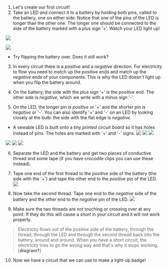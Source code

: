 1. Let's create our first circuit!
2. Take an LED and connect it to a battery by holding both pins, called to the battery, one on either side. Notice that one of the pins of the LED is longer than the other one. The longer one should be connected to the side of the battery marked with a plus sign '+'. Watch your LED light up! 

 ![](/assets/batteries_tr_border.png)
 
 ![](/assets/batteries_tr_border_bigger.png)
 
 * Try flipping the battery over. Does it still work?
 
3. In every circuit there is a *positive* and a *negative* direction. For electricity to flow you need to match up the *positive* ends and match up the *negative* ends of your components. This is why the LED doesn't light up when you flip the battery around.
 
4. On the battery, the side with the plus sign '+' is the *positive* end. The other side is *negative*, which we write with a minus sign '-'.

5. On the LED, the longer pin is *positive* or '+' and the shorter pin is *negative* or '-'. You can also identify '+' and '-' on an LED by looking closely at the bulb: the side with the flat edge is *negative*.
 * A sewable LED is built onto a tiny *printed circuit board* so it has holes instead of pins. The holes are marked with '+' and '-' signs. ![](/assets/leds_border.png)
 ![](/assets/leds_border.png)
![](/assets/leds_border.png)
 
![](/assets/leds_neg_sewable_tr.png) 
![](/assets/leds_neg_sewable_tr_border.png) 
![](/assets/leds_border.png)

6. Separate the LED and the battery and get two pieces of conductive thread and some tape (if you have crocodile clips you can use these instead).

7. Tape one end of the first thread to the *positive* side of the battery (the side with the '+') and tape the other end to the *positive* pin of the LED.
 ![](/assets/circuit_pos.png) 

8. Now take the second thread. Tape one end to the *negative* side of the battery and the other end to the *negative* pin of the LED.
 ![](/assets/circuit_complete.png) 

9. Make sure the two threads are not touching or crossing over at any point. If they do this will cause a *short* in your circuit and it will not work properly.
> Electricity flows out of the *positive* side of the battery, through the thread, through the LED and through the second thread back into the battery, around and around. When you have a *short circuit*, the electricity tries to go the wrong way and that's why it stops working.
   [**diagram?**]
   
10. Now we have a circuit that we can use to make a light-up badge!




